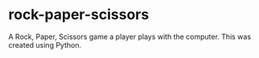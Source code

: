 # rock-paper-scissors

A Rock, Paper, Scissors game a player plays with the computer. This was created using Python.
